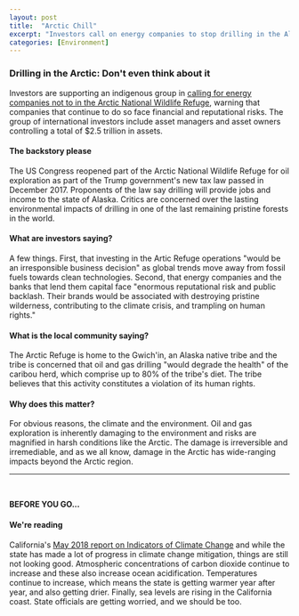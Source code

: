 ```yaml
---
layout: post
title:  "Arctic Chill"
excerpt: "Investors call on energy companies to stop drilling in the Alaskan wildlife refuge. On our reading list is California's official report on the state of climate change. "
categories: [Environment]
---
```


### Drilling in the Arctic: Don't even think about it

Investors are supporting an indigenous group in <a href="https://www.sierraclub.org/sites/www.sierraclub.org/files/blog/Investor%20Arctic%20National%20Wildlife%20Refuge%20Letter%205.11.pdf" target="_blank">calling for energy companies not to in the Arctic National Wildlife Refuge</a>, warning that companies that continue to do so face financial and reputational risks. The group of international investors include asset managers and asset owners controlling a total of $2.5 trillion in assets.

#### The backstory please

The US Congress reopened part of the Arctic National Wildlife Refuge for oil exploration as part of the Trump government's new tax law passed in December 2017. Proponents of the law say drilling will provide jobs and income to the state of Alaska. Critics are concerned over the lasting environmental impacts of drilling in one of the last remaining pristine forests in the world.

#### What are investors saying?

A few things. First, that investing in the Artic Refuge operations "would be an irresponsible business decision" as global trends move away from fossil fuels towards clean technologies. Second, that energy companies and the banks that lend them capital face "enormous reputational risk and public backlash. Their brands would be associated with destroying pristine wilderness, contributing to the climate crisis, and trampling on human rights."

#### What is the local community saying?

The Arctic Refuge is home to the Gwich'in, an Alaska native tribe and the tribe is concerned that oil and gas drilling "would degrade the health" of the caribou herd, which comprise up to 80% of the tribe's diet. The tribe believes that this activity constitutes a violation of its human rights.

#### Why does this matter?

For obvious reasons, the climate and the environment. Oil and gas exploration is inherently damaging to the environment and risks are magnified in harsh conditions like the Arctic. The damage is irreversible and irremediable, and as we all know, damage in the Arctic has wide-ranging impacts beyond the Arctic region.

* * *
<br />

**BEFORE YOU GO...**

#### **We're reading**

California's <a href="https://oehha.ca.gov/media/downloads/climate-change/report/2018caindicatorsreportmay2018.pdf" target="_blank">May 2018 report on Indicators of Climate Change</a> and while the state has made a lot of progress in climate change mitigation, things are still not looking good. Atmospheric concentrations of carbon dioxide continue to increase and these also increase ocean acidification. Temperatures continue to increase, which means the state is getting warmer year after year, and also getting drier. Finally, sea levels are rising in the California coast. State officials are getting worried, and we should be too.
